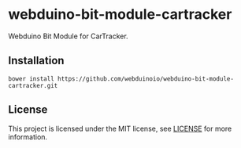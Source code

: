 # webduino-bit-module-cartracker

Webduino Bit Module for CarTracker.

## Installation

```shell
bower install https://github.com/webduinoio/webduino-bit-module-cartracker.git
```

## License

This project is licensed under the MIT license, see [LICENSE](LICENSE) for more information.
